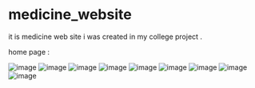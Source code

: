 # medicine_website

it is medicine web site i was created in my college project .

home page :

![image](https://github.com/sahilafre/medicine_website/assets/123296616/5a9ee2d1-1235-4ccf-9eea-422f5743f42d)
![image](https://github.com/sahilafre/medicine_website/assets/123296616/98dab31b-7b89-40f0-b4a7-63eb4bb61ff3)
![image](https://github.com/sahilafre/medicine_website/assets/123296616/729be78f-c439-44b7-9aaa-6a5514dc29db)
![image](https://github.com/sahilafre/medicine_website/assets/123296616/9a50f9b7-4e10-4449-99c8-3a3119321acb)
![image](https://github.com/sahilafre/medicine_website/assets/123296616/8ee1d8bc-f99e-411a-8829-98353ad01f86)
![image](https://github.com/sahilafre/medicine_website/assets/123296616/26b0ab3b-fc6e-4c90-80a7-9a9b88c324b1)
![image](https://github.com/sahilafre/medicine_website/assets/123296616/a6a7717a-31d8-48a9-9754-0b86d73d32dd)
![image](https://github.com/sahilafre/medicine_website/assets/123296616/d89d6107-f03b-4b3d-a3b7-8728c792834c)
![image](https://github.com/sahilafre/medicine_website/assets/123296616/375f97a2-fb44-4f4b-9f8d-214540361e1c)


